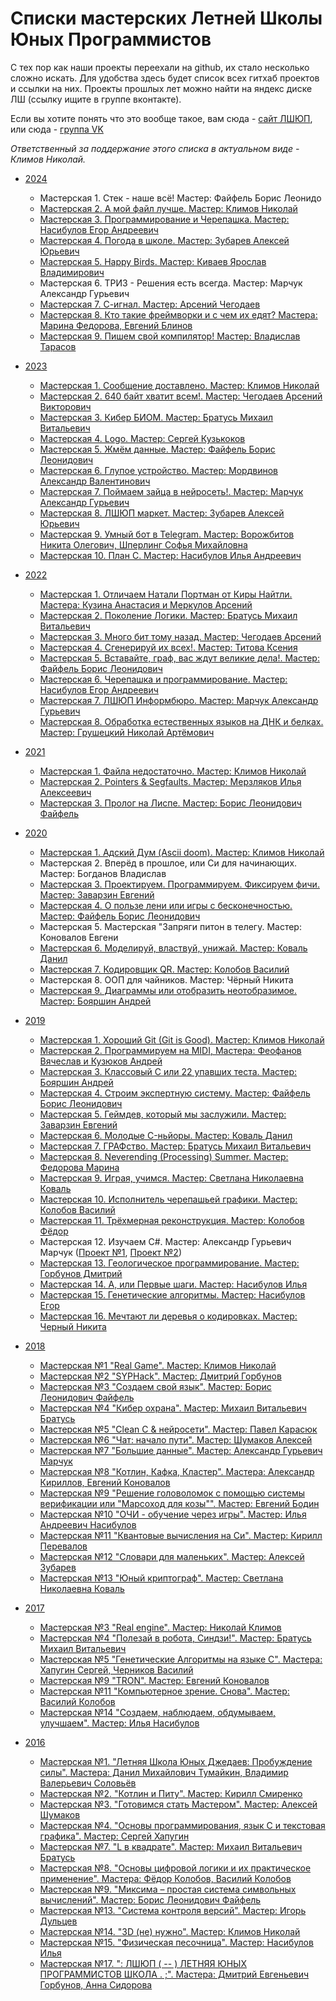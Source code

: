 # Списки мастерских Летней Школы Юных Программистов

С тех пор как наши проекты переехали на github, их стало несколько сложно искать. Для удобства здесь будет список всех гитхаб проектов и ссылки на них. Проекты прошлых лет можно найти на яндекс диске ЛШ (ссылку ищите в группе вконтакте).

Если вы хотите понять что это вообще такое, вам сюда - [сайт ЛШЮП](https://ssyp.ru), или сюда - [группа VK](https://vk.com/lshup)

*Ответственный за поддержание этого списка в актуальном виде - Климов Николай.*
* [2024](2024.md)   
    * Мастерская 1. Стек - наше всё! Мастер: Файфель Борис Леонидо
    * [Мастерская 2. А мой файл лучше. Мастер: Климов Николай](https://github.com/ssyp-ru/ssyp24-ws02)
    * [Мастерская 3. Программирование и Черепашка. Мастер: Насибулов Егор Андреевич](https://github.com/ssyp-ru/ssyp24-ws03)
    * [Мастерская 4. Погода в школе. Мастер: Зубарев Алексей Юрьевич ](https://github.com/ssyp-ru/ssyp24-ws04)
    * [Мастерская 5. Happy Birds. Мастер: Киваев Ярослав Владимирович ](https://github.com/ssyp-ru/ssyp24-ws05)
    * Мастерская 6. ТРИЗ - Решения есть всегда. Мастер: Марчук Александр Гурьевич
    * [Мастерская 7. С-игнал. Мастер: Арсений Чегодаев](https://github.com/ssyp-ru/ssyp24-ws07)
    * [Мастерская 8. Кто такие фреймворки и с чем их едят? Мастера: Марина Федорова, Евгений Блинов](https://github.com/ssyp-ru/ssyp24-ws08)
    * [Мастерская 9. Пишем свой компилятор! Мастер: Владислав Тарасов](https://github.com/ssyp-ru/ssyp24-ws09)


* [2023](2023.md)
    * [Мастерская 1. Сообщение доставлено. Мастер: Климов Николай](https://github.com/ssyp-ru/ssyp23-ws01)
    * [Мастерская 2. 640 байт хватит всем!. Мастер: Чегодаев Арсений Викторович](https://github.com/ssyp-ru/ssyp23-ws02)
    * [Мастерская 3. Кибер БИОМ. Мастер: Братусь Михаил Витальевич](https://github.com/ssyp-ru/ssyp23-ws03)
    * [Мастерская 4. Logo. Мастер: Сергей Кузькоков](https://github.com/ssyp-ru/ssyp23-ws04)
    * [Мастерская 5. Жмём данные. Мастер: Файфель Борис Леонидович](https://github.com/ssyp-ru/ssyp23-ws05)
    * [Мастерская 6. Глупое устройство. Мастер: Мордвинов Александр Валентинович](https://github.com/ssyp-ru/ssyp23-ws06)
    * [Мастерская 7. Поймаем зайца в нейросеть!. Мастер: Марчук Александр Гурьевич](https://github.com/ssyp-ru/ssyp23-ws07)
    * [Мастерская 8. ЛШЮП маркет. Мастер: Зубарев Алексей Юрьевич](https://github.com/ssyp-ru/ssyp23-ws08)
    * [Мастерская 9. Умный бот в Telegram. Мастер: Ворожбитов Никита Олегович, Шперлинг Софья Михайловна](https://github.com/ssyp-ru/ssyp23-ws09)
    * [Мастерская 10. План C. Мастер: Насибулов Илья Андреевич](https://github.com/ssyp-ru/ssyp23-ws10)

* [2022](2022.md)
    * [Мастерская 1. Отличаем Натали Портман от Киры Найтли. Мастера: Кузина Анастасия и Меркулов Арсений](https://github.com/ssyp-ru/ssyp22-ws01)
    * [Мастерская 2. Поколение Логики. Мастер: Братусь Михаил Витальевич](https://github.com/ssyp-ru/ssyp22-ws02)
    * [Мастерская 3. Много бит тому назад. Мастер: Чегодаев Арсений](https://github.com/ssyp-ru/ssyp22-ws03)
    * [Мастерская 4. Сгенерируй их всех!. Мастер: Титова Ксения](https://github.com/ssyp-ru/ssyp22-ws04)
    * [Мастерская 5. Вставайте, граф, вас ждут великие дела!. Мастер: Файфель Борис Леонидович](https://github.com/ssyp-ru/ssyp22-ws05)
    * [Мастерская 6. Черепашка и программирование. Мастер: Насибулов Егор Андреевич](https://github.com/ssyp-ru/ssyp22-ws06)
    * [Мастерская 7. ЛШЮП Информбюро. Мастер: Марчук Александр Гурьевич](https://github.com/ssyp-ru/ssyp22-ws07)
    * [Мастерская 8. Обработка естественных языков на ДНК и белках. Мастер: Грушецкий Николай Артёмович](https://github.com/ssyp-ru/ssyp22-ws08)

* [2021](2021.md)
    * [Мастерская 1. Файла недостаточно. Мастер: Климов Николай](https://github.com/ssyp-ru/ssyp21-ws01)
    * [Мастерская 2. Pointers & Segfaults. Мастер: Мерзляков Илья Алексеевич](https://github.com/ssyp-ru/ssyp21-ws02)
    * [Мастерская 3. Пролог на Лиспе. Мастер: Борис Леонидович Файфель](https://github.com/ssyp-ru/ssyp21-ws03)

* [2020](2020.md)
    * [Мастерская 1. Адский Дум (Ascii doom). Мастер: Климов Николай](https://github.com/ssyp-ru/ssyp20-ws01)
    * Мастерская 2. Вперёд в прошлое, или Си для начинающих. Мастер: Богданов Владислав
    * [Мастерская 3. Проектируем. Программируем. Фиксируем фичи. Мастер: Заварзин Евгений](https://github.com/ssyp-ru/ssyp20-ws03)
    * [Мастерская 4. О пользе лени или игры с бесконечностью. Мастер: Файфель Борис Леонидович](https://github.com/ssyp-ru/ssyp20-ws04)
    * Мастерская 5. Мастерская "Запряги питон в телегу. Мастер: Коновалов Евгени
    * [Мастерская 6. Моделируй, властвуй, унижай. Мастер: Коваль Данил](https://github.com/ssyp-ru/ssyp20-ws06)
    * [Мастерская 7. Кодировщик QR. Мастер: Колобов Василий](https://github.com/ssyp-ru/ssyp20-ws07)
    * Мастерская 8. ООП для чайников. Мастер: Чёрный Никита
    * [Мастерская 9. Диаграммы или отобразить неотобразимое. Мастер: Бояршин Андрей](https://github.com/ssyp-ru/ssyp20-ws09)

* [2019](2019.md)
    * [Мастерская 1. Хороший Git (Git is Good). Мастер: Климов Николай](https://github.com/ssyp-ru/ssyp19-ws01)
    * [Мастерская 2. Программируем на MIDI, Мастера: Феофанов Вячеслав и Кузюков Андрей](https://github.com/ssyp-ru/ssyp19-ws02)
    * [Мастерская 3. Классовый C или 22 упавших теста. Мастер: Бояршин Андрей](https://github.com/ssyp-ru/ssyp19-ws03)
    * [Мастерская 4. Строим экспертную систему. Мастер: Файфель Борис Леонидович ](https://github.com/ssyp-ru/ssyp19-ws04)
    * [Мастерская 5. Геймдев, который мы заслужили. Мастер: Заварзин Евгений](https://github.com/ssyp-ru/ssyp19-ws05)
    * [Мастерская 6. Молодые C-ньйоры. Мастер: Коваль Данил](https://github.com/ssyp-ru/ssyp19-ws06)
    * [Мастерская 7. ГРАФство. Мастер: Братусь Михаил Витальевич](https://github.com/ssyp-ru/ssyp19-ws07)
    * [Мастерская 8. Neverending (Processing) Summer. Мастер: Федорова Марина](https://github.com/ssyp-ru/ssyp19-ws08)
    * [Мастерская 9. Играя, учимся. Мастер: Светлана Николаевна Коваль](https://github.com/ssyp-ru/ssyp19-ws09)
    * [Мастерская 10. Исполнитель черепашьей графики. Мастер: Колобов Василий](https://github.com/ssyp-ru/ssyp19-ws10)
    * [Мастерская 11. Трёхмерная реконструкция. Мастер: Колобов Фёдор](https://github.com/ssyp-ru/ssyp19-ws11)
    * Мастерская 12. Изучаем C#. Мастер: Александр Гурьевич Марчук ([Проект №1](https://github.com/ssyp-ru/ssyp19-ws12-1), [Проект №2](https://github.com/ssyp-ru/ssyp19-ws12-2))
    * [Мастерская 13. Геологическое программирование. Мастер: Горбунов Дмитрий](https://github.com/ssyp-ru/ssyp19-ws13)
    * [Мастерская 14. А, или Первые шаги. Мастер: Насибулов Илья](https://github.com/ssyp-ru/ssyp19-ws14)
    * [Мастерская 15. Генетические алгоритмы. Мастер: Насибулов Егор](https://github.com/ssyp-ru/ssyp19-ws15)
    * [Мастерская 16. Мечтают ли деревья о кодировках. Мастер: Черный Никита](https://github.com/ssyp-ru/ssyp19-ws16)

* [2018](2018.md)
    * [Мастерская №1  "Real Game". Мастер: Климов Николай](https://github.com/ssyp-ru/ssyp18-ws01)
    * [Мастерская №2  "SYPHack". Мастер: Дмитрий Горбунов](https://github.com/ssyp-ru/ssyp18-ws02)
    * [Мастерская №3  "Создаем свой язык". Мастер: Борис Леонидович Файфель](https://github.com/ssyp-ru/ssyp18-ws03)
    * [Мастерская №4  "Кибер охрана". Мастер: Михаил Витальевич Братусь](https://github.com/ssyp-ru/ssyp18-ws04)
    * [Мастерская №5  "Clean C & нейросети". Мастер: Павел Карасюк](https://github.com/ssyp-ru/ssyp18-ws05)
    * [Мастерская №6  "Чат: начало пути". Мастер: Шумаков Алексей](https://github.com/ssyp-ru/ssyp18-ws06)
    * [Мастерская №7  "Большие данные". Мастер: Александр Гурьевич Марчук](https://github.com/ssyp-ru/ssyp18-ws07)
    * [Мастерская №8  "Котлин, Кафка, Кластер". Мастера: Александр Кириллов, Евгений Коновалов](https://github.com/ssyp-ru/ssyp18-ws08)
    * [Мастерская №9  "Решение головоломок с помощью системы верификации или "Марсоход для козы"". Мастер: Евгений Бодин](https://github.com/ssyp-ru/ssyp18-ws09)
    * [Мастерская №10  "ОЧИ - обучение через игры". Мастер: Илья Андреевич Насибулов](https://github.com/ssyp-ru/ssyp18-ws10)
    * [Мастерская №11  "Квантовые вычисления на Си". Мастер: Кирилл Перевалов](https://github.com/ssyp-ru/ssyp18-ws11)
    * [Мастерская №12  "Словари для маленьких". Мастер: Алексей Зубарев](https://github.com/ssyp-ru/ssyp18-ws12)
    * [Мастерская №13  "Юный криптограф". Мастер: Светлана Николаевна Коваль](https://github.com/ssyp-ru/ssyp18-ws13)

* [2017](2017.md)
    * [Мастерская №3  "Real engine". Мастер: Николай Климов](https://github.com/ssyp-ru/ssyp17-ws03)
    * [Мастерская №4  "Полезай в робота, Синдзи!". Мастер: Братусь Михаил Витальевич](https://github.com/ssyp-ru/ssyp17-ws04)
    * [Мастерская №5  "Генетические Алгоритмы на языке C". Мастера: Хапугин Сергей, Черников Василий](https://github.com/ssyp-ru/ssyp17-ws05)
    * [Мастерская №9  "TRON". Мастер: Евгений Коновалов](https://github.com/ssyp-ru/ssyp2017-ws09)
    * [Мастерская №11  "Компьютерное зрение. Снова". Мастер: Василий Колобов](https://github.com/ssyp-ru/ssyp17-ws11)
    * [Мастерская №14  "Создаем, наблюдаем, обдумываем, улучшаем". Мастер: Илья Насибулов](https://github.com/ssyp-ru/ssyp17-ws14)

* [2016](2016.md)
    * [Мастерская №1. "Летняя Школа Юных Джедаев: Пробуждение силы". Мастера: Данил Михайлович Тумайкин, Владимир Валерьевич Соловьёв](https://github.com/ssyp-ru/ssyp16-ws01)
    * [Мастерская №2. "Котлин и Питу". Мастер: Кирилл Смиренко](https://github.com/ssyp-ru/ssyp16-ws02)
    * [Мастерская №3. "Готовимся стать Мастером". Мастер: Алексей Шумаков](https://github.com/ssyp-ru/ssyp16-ws03)
    * [Мастерская №4. "Основы программирования, язык C и текстовая графика". Мастер: Сергей Хапугин](https://github.com/ssyp-ru/ssyp16-ws04)
    * [Мастерская №7. "L в квадрате". Мастер: Михаил Витальевич Братусь](https://github.com/ssyp-ru/ssyp16-ws07)
    * [Мастерская №8. "Основы цифровой логики и их практическое применение". Мастера: Фёдор Колобов, Василий Колобов](https://github.com/ssyp-ru/ssyp16-ws08)
    * [Мастерская №9. "Миксима – простая система символьных  вычислений". Мастер: Борис Леонидович Файфель](https://github.com/ssyp-ru/ssyp16-ws09)
    * [Мастерская №13. "Система контроля версий". Мастер: Игорь Дульцев](https://github.com/ssyp-ru/ssyp16-ws13)
    * [Мастерская №14. "3D (не) нужно". Мастер: Климов Николай](https://github.com/ssyp-ru/ssyp16-ws14)
    * [Мастерская №15. "Физическая песочница". Мастер: Насибулов Илья](https://github.com/ssyp-ru/ssyp16-ws15)
    * [Мастерская №17. ": ЛШЮП ( -- ) ЛЕТНЯЯ ЮНЫХ ПРОГРАММИСТОВ ШКОЛА . ;". Мастера: Дмитрий Евгеньевич Горбунов, Анна Сидорова](https://github.com/ssyp-ru/ssyp16-ws17)
